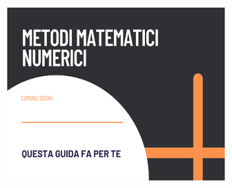 <p align="center">
<img height="400" weight="700" style="align:center" src="https://github.com/fralabi/images/blob/main/COMPUTER_ENGINEERING/METODI%20MATEMATICI%20NUMERICI.png">
</p>

